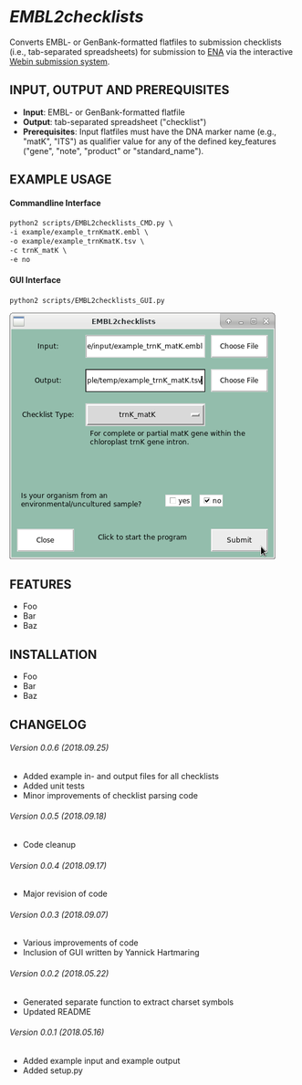 *EMBL2checklists*
===================
Converts EMBL- or GenBank-formatted flatfiles to submission checklists (i.e., tab-separated spreadsheets) for submission to [ENA](http://www.ebi.ac.uk/ena) via the interactive [Webin submission system](https://www.ebi.ac.uk/ena/submit/sra/#home).

INPUT, OUTPUT AND PREREQUISITES
-------------------------------
* **Input**: EMBL- or GenBank-formatted flatfile
* **Output**: tab-separated spreadsheet ("checklist")
* **Prerequisites**: Input flatfiles must have the DNA marker name (e.g., "matK", "ITS") as qualifier value for any of the defined key_features ("gene", "note", "product" or "standard_name").

EXAMPLE USAGE
-------------
#### Commandline Interface
```
python2 scripts/EMBL2checklists_CMD.py \
-i example/example_trnKmatK.embl \
-o example/example_trnKmatK.tsv \
-c trnK_matK \
-e no
```
#### GUI Interface
```
python2 scripts/EMBL2checklists_GUI.py
```

![](EMBL2checklist_GUI.png)

FEATURES
--------
* Foo
* Bar
* Baz

INSTALLATION
------------
* Foo
* Bar
* Baz

CHANGELOG
---------
###### Version 0.0.6 (2018.09.25)
* Added example in- and output files for all checklists
* Added unit tests
* Minor improvements of checklist parsing code
###### Version 0.0.5 (2018.09.18)
* Code cleanup
###### Version 0.0.4 (2018.09.17)
* Major revision of code
###### Version 0.0.3 (2018.09.07)
* Various improvements of code
* Inclusion of GUI written by Yannick Hartmaring
###### Version 0.0.2 (2018.05.22)
* Generated separate function to extract charset symbols
* Updated README
###### Version 0.0.1 (2018.05.16)
* Added example input and example output
* Added setup.py

